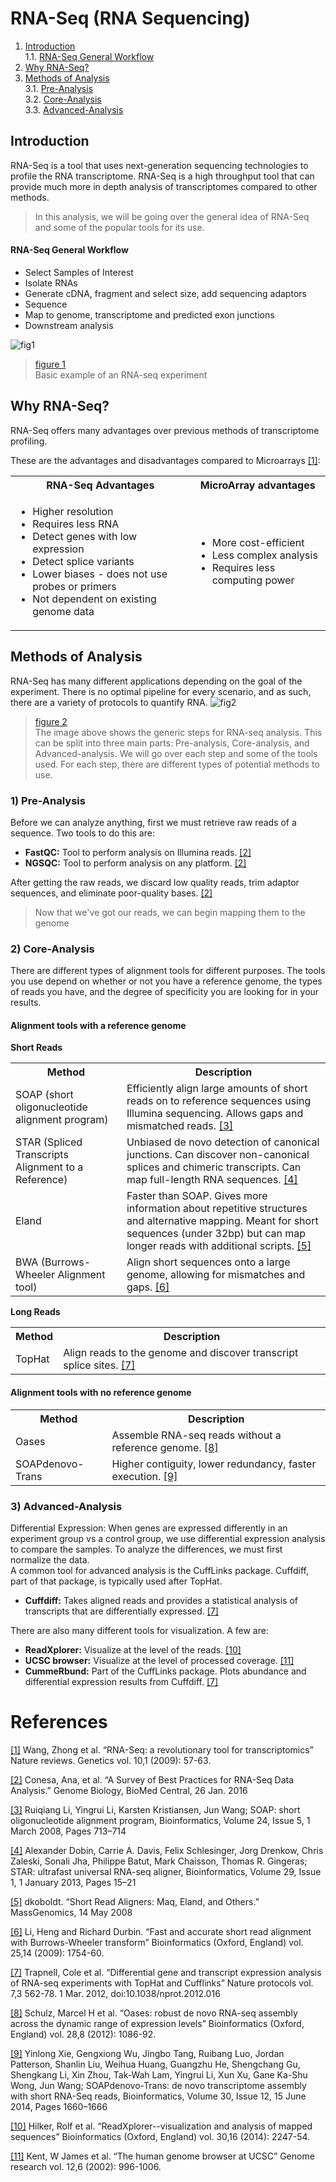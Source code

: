 # RNA-Seq (RNA Sequencing)
1. [Introduction](#part1)<br>
	1.1. [RNA-Seq General Workflow](#part1.1)
2. [Why RNA-Seq?](#part2)
3. [Methods of Analysis](#part3)<br>
	3.1. [Pre-Analysis](#part3.1)<br>
	3.2. [Core-Analysis](#part3.2)<br>
	3.3. [Advanced-Analysis](#part3.3)


## Introduction<a name="part1"></a>

RNA-Seq is a tool that uses next-generation sequencing technologies to profile the RNA transcriptome. RNA-Seq is a high throughput tool that can provide much more in depth analysis of transcriptomes compared to other methods.

> In this analysis, we will be going over the general idea of RNA-Seq and some of the popular tools for its use.

#### RNA-Seq General Workflow<a name="part1.1"></a>
- Select Samples of Interest
- Isolate RNAs
- Generate cDNA, fragment and select size, add sequencing adaptors
- Sequence
- Map to genome, transcriptome and predicted exon junctions
- Downstream analysis

![fig1](https://www.ncbi.nlm.nih.gov/pmc/articles/PMC2949280/bin/nihms229948f1.jpg "Typical RNA-Seq Experiment")
>[figure 1](#1)<br>
>Basic example of an RNA-seq experiment

## Why RNA-Seq?<a name="part2"></a>

RNA-Seq offers many advantages over previous methods of transcriptome profiling.

These are the advantages and disadvantages compared to Microarrays [[1]](#1):
<table>
 <tbody>
    <tr>
        <th>RNA-Seq Advantages</td>
		<th>MicroArray advantages</td>
    </tr>
	<tr>
		<td>
			<ul>
		<li>Higher resolution</li>
		<li>Requires less RNA</li>
		<li>Detect genes with low expression</li>
		<li>Detect splice variants</li>
		<li>Lower biases - does not use probes or primers</li>
		<li>Not dependent on existing genome data</li>
	</ul>
	</td>
	<td>
		<ul>
		<li>More cost-efficient</li>
		<li>Less complex analysis</li>
		<li>Requires less computing power</li>
	</ul>
	</td>
</tr>
 </tbody>
</table>


## Methods of Analysis<a name="part3"></a>
RNA-Seq has many different applications depending on the goal of the experiment. There is no optimal pipeline for every scenario, and as such, there are a variety of protocols to quantify RNA.
![fig2](https://media.springernature.com/lw785/springer-static/image/art%3A10.1186%2Fs13059-016-0881-8/MediaObjects/13059_2016_881_Fig1_HTML.gif "RNA-Seq roadmap")
>[figure 2](#2)<br>
>The image above shows the generic steps for RNA-seq analysis. This can be split into three main parts: Pre-analysis, Core-analysis, and Advanced-analysis. We will go over each step and some of the tools used. For each step, there are different types of potential methods to use.
### 1) Pre-Analysis<a name="part3.1"></a>
Before we can analyze anything, first we must retrieve raw reads of a sequence.
Two tools to do this are:

- **FastQC:** Tool to perform analysis on Illumina reads. [[2]](#2)
- **NGSQC:** Tool to perform analysis on any platform. [[2]](#2)

After getting the raw reads, we discard low quality reads, trim adaptor sequences, and eliminate poor-quality bases. [[2]](#2)

> Now that we've got our reads, we can begin mapping them to the genome
### 2) Core-Analysis<a name="part3.2"></a>
There are different types of alignment tools for different purposes. The tools you use depend on whether or not you have a reference genome, the types of reads you have, and the degree of specificity you are looking for in your results.
#### Alignment tools with a reference genome
**Short Reads**
<table>
 <tbody>
    <tr>
        <th>Method</td>
		<th>Description</td>
    </tr>
	<tr>
		<td>
			SOAP (short oligonucleotide alignment program) 
	</td>
	<td>
		Efficiently align large amounts of short reads on to reference sequences using Illumina sequencing. Allows gaps and mismatched reads. <a href="https://www.ncbi.nlm.nih.gov/pubmed/18227114">[3]</a> 
	</td>
	<tr>
		<td>
			STAR (Spliced Transcripts Alignment to a Reference)
		</td>
		<td>
			Unbiased de novo detection of canonical junctions. Can discover non-canonical splices and chimeric transcripts. Can map full-length RNA sequences. <a href="https://academic.oup.com/bioinformatics/article/29/1/15/272537">[4]</a>
		</td>
	</tr>
	<tr>
		<td>
			Eland
		</td>
		<td>
			Faster than SOAP. Gives more information about repetitive structures and alternative mapping. Meant for short sequences (under 32bp) but can map longer reads with additional scripts. <a href="massgenomics.org/2008/05/short-read-aligners-maq-eland-and-others.html">[5]</a>
		</td>
	</tr>
	<tr>
		<td>
			BWA (Burrows-Wheeler Alignment tool)
		</td>
		<td>
			Align short sequences onto a large genome, allowing for mismatches and gaps. <a href="https://www.ncbi.nlm.nih.gov/pmc/articles/PMC2705234/">[6]</a>
		</td>
	</tr>
</tr>
 </tbody>
</table>

**Long Reads**
<table>
	<tbody>
    <tr>
        <th>Method</td>
		<th>Description</td>
    </tr>
<tr>
	<td>
		TopHat
	</td>
	<td>
		Align reads to the genome and discover transcript splice sites. <a href="https://www.ncbi.nlm.nih.gov/pmc/articles/PMC3334321/">[7]</a>
	</td>
</tr>
</tbody>
</table>

#### Alignment tools with no reference genome
<table>
	<tbody>
    <tr>
        <th>Method</td>
		<th>Description</td>
    </tr>
<tr>
	<td>
		Oases
	</td>
	<td>
		Assemble RNA-seq reads without a reference genome. <a href="https://www.ncbi.nlm.nih.gov/pmc/articles/PMC3324515/">[8]</a>
	</td>
	<tr>
		<td>
			SOAPdenovo-Trans
		</td>
		<td>
			Higher contiguity, lower redundancy, faster execution. <a href="https://academic.oup.com/bioinformatics/article/30/12/1660/380938">[9]</a>
		</td>
	</tr>
</tr>

</tbody>
</table>

### 3) Advanced-Analysis<a name="part3.3"></a>
Differential Expression: When genes are expressed differently in an experiment group vs a control group, we use differential expression analysis to compare the samples. To analyze the differences, we must first normalize the data. <br>
A common tool for advanced analysis is the CuffLinks package. Cuffdiff, part of that package, is typically used after TopHat.

- **Cuffdiff:** Takes aligned reads and provides a statistical analysis of transcripts that are differentially expressed. <a href="https://www.ncbi.nlm.nih.gov/pmc/articles/PMC3334321/">[7]</a>


There are also many different tools for visualization. A few are:

- **ReadXplorer:** Visualize at the level of the reads. [[10]](#10)
- **UCSC browser:** Visualize at the level of processed coverage. [[11]](#11) 
- **CummeRbund:** Part of the CuffLinks package. Plots abundance and differential expression results from Cuffdiff. [[7]](#7)





# References<a name="part4"></a>

<a name="1"></a><a href="https://www.ncbi.nlm.nih.gov/pmc/articles/PMC2949280/">[1]</a> Wang, Zhong et al. “RNA-Seq: a revolutionary tool for transcriptomics” Nature reviews. Genetics vol. 10,1 (2009): 57-63. <br>

<a name="2"></a><a href="https://genomebiology.biomedcentral.com/articles/10.1186/s13059-016-0881-8">[2]</a> Conesa, Ana, et al. “A Survey of Best Practices for RNA-Seq Data Analysis.” Genome Biology, BioMed Central, 26 Jan. 2016 <br>

<a name="3"></a><a href="https://www.ncbi.nlm.nih.gov/pubmed/18227114">[3]</a> Ruiqiang Li, Yingrui Li, Karsten Kristiansen, Jun Wang; SOAP: short oligonucleotide alignment program, Bioinformatics, Volume 24, Issue 5, 1 March 2008, Pages 713–714 <br>

<a name="4"></a><a href="https://academic.oup.com/bioinformatics/article/29/1/15/272537">[4]</a> Alexander Dobin, Carrie A. Davis, Felix Schlesinger, Jorg Drenkow, Chris Zaleski, Sonali Jha, Philippe Batut, Mark Chaisson, Thomas R. Gingeras; STAR: ultrafast universal RNA-seq aligner, Bioinformatics, Volume 29, Issue 1, 1 January 2013, Pages 15–21 <br>

<a name="5"></a><a href="massgenomics.org/2008/05/short-read-aligners-maq-eland-and-others.html">[5]</a> dkoboldt. “Short Read Aligners: Maq, Eland, and Others.” MassGenomics, 14 May 2008 <br>

<a name="6"></a><a href="https://www.ncbi.nlm.nih.gov/pmc/articles/PMC2705234/">[6]</a> Li, Heng and Richard Durbin. “Fast and accurate short read alignment with Burrows-Wheeler transform” Bioinformatics (Oxford, England) vol. 25,14 (2009): 1754-60. <br>

<a name="7"></a><a href="https://www.ncbi.nlm.nih.gov/pmc/articles/PMC3334321/">[7]</a> Trapnell, Cole et al. “Differential gene and transcript expression analysis of RNA-seq experiments with TopHat and Cufflinks” Nature protocols vol. 7,3 562-78. 1 Mar. 2012, doi:10.1038/nprot.2012.016 <br>

<a name="8"></a><a href="https://www.ncbi.nlm.nih.gov/pmc/articles/PMC3324515/">[8]</a> Schulz, Marcel H et al. “Oases: robust de novo RNA-seq assembly across the dynamic range of expression levels” Bioinformatics (Oxford, England) vol. 28,8 (2012): 1086-92. <br>

<a name="9"></a><a href="https://academic.oup.com/bioinformatics/article/30/12/1660/380938">[9]</a> Yinlong Xie, Gengxiong Wu, Jingbo Tang, Ruibang Luo, Jordan Patterson, Shanlin Liu, Weihua Huang, Guangzhu He, Shengchang Gu, Shengkang Li, Xin Zhou, Tak-Wah Lam, Yingrui Li, Xun Xu, Gane Ka-Shu Wong, Jun Wang; SOAPdenovo-Trans: de novo transcriptome assembly with short RNA-Seq reads, Bioinformatics, Volume 30, Issue 12, 15 June 2014, Pages 1660–1666 <br>

<a name="10"></a><a href="https://www.ncbi.nlm.nih.gov/pmc/articles/PMC4217279/">[10]</a> Hilker, Rolf et al. “ReadXplorer--visualization and analysis of mapped sequences” Bioinformatics (Oxford, England) vol. 30,16 (2014): 2247-54. <br>

<a name="11"></a><a href="https://www.ncbi.nlm.nih.gov/pmc/articles/PMC186604/">[11]</a> Kent, W James et al. “The human genome browser at UCSC” Genome research vol. 12,6 (2002): 996-1006. <br>